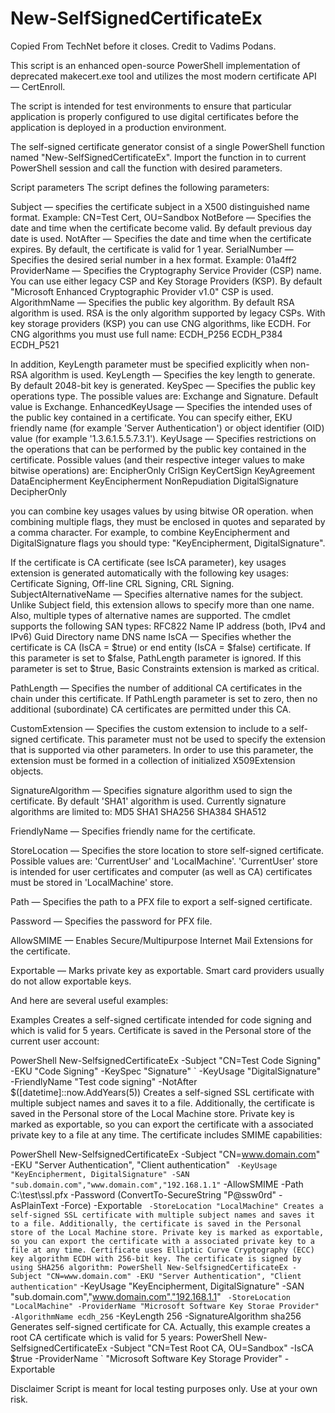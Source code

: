 # New-SelfSignedCertificateEx

Copied From TechNet before it closes. Credit to Vadims Podans.

This script is an enhanced open-source PowerShell implementation of deprecated makecert.exe tool and utilizes the most modern certificate API — CertEnroll.

The script is intended for test environments to ensure that particular application is properly configured to use digital certificates before the application is deployed in a production environment.

The self-signed certificate generator consist of a single PowerShell function named "New-SelfSignedCertificateEx". Import the function in to current PowerShell session and call the function with desired parameters.

Script parameters
The script defines the following parameters:

Subject — specifies the certificate subject in a X500 distinguished name format. Example: CN=Test Cert, OU=Sandbox
NotBefore — Specifies the date and time when the certificate become valid. By default previous day date is used.
NotAfter  — Specifies the date and time when the certificate expires. By default, the certificate is valid for 1 year.
SerialNumber — Specifies the desired serial number in a hex format. Example: 01a4ff2
ProviderName — Specifies the Cryptography Service Provider (CSP) name. You can use either legacy CSP and Key Storage Providers (KSP). By default "Microsoft Enhanced Cryptographic Provider v1.0" CSP is used.
AlgorithmName — Specifies the public key algorithm. By default RSA algorithm is used. RSA is the only algorithm supported by legacy CSPs. With key storage providers (KSP) you can use CNG algorithms, like ECDH. For CNG algorithms you must use full name:
    ECDH_P256
    ECDH_P384
    ECDH_P521 
    
In addition, KeyLength parameter must be specified explicitly when non-RSA algorithm is used.
KeyLength — Specifies the key length to generate. By default 2048-bit key is generated.
KeySpec — Specifies the public key operations type. The possible values are: Exchange and Signature. Default value is Exchange.
EnhancedKeyUsage — Specifies the intended uses of the public key contained in a certificate. You can specify either, EKU friendly name (for example 'Server Authentication') or object identifier (OID) value (for example '1.3.6.1.5.5.7.3.1').
KeyUsage — Specifies restrictions on the operations that can be performed by the public key contained in the certificate. Possible values (and their respective integer values to make bitwise operations) are:
    EncipherOnly
    CrlSign
    KeyCertSign
    KeyAgreement
    DataEncipherment
    KeyEncipherment
    NonRepudiation
    DigitalSignature
    DecipherOnly
   
you can combine key usages values by using bitwise OR operation. when combining multiple flags, they must be enclosed in quotes and separated by a comma character. For example, to combine KeyEncipherment and DigitalSignature flags you should type: "KeyEncipherment, DigitalSignature".
    
If the certificate is CA certificate (see IsCA parameter), key usages extension is generated automatically with the following key usages: Certificate Signing, Off-line CRL Signing, CRL Signing.
SubjectAlternativeName — Specifies alternative names for the subject. Unlike Subject field, this extension allows to specify more than one name. Also, multiple types of alternative names are supported. The cmdlet supports the following SAN types:
    RFC822 Name
    IP address (both, IPv4 and IPv6)
    Guid
    Directory name
    DNS name
IsCA — Specifies whether the certificate is CA (IsCA = $true) or end entity (IsCA = $false) certificate. If this parameter is set to $false, PathLength parameter is ignored. If this parameter is set to $true, Basic Constraints extension is marked as critical.

PathLength — Specifies the number of additional CA certificates in the chain under this certificate. If PathLength parameter is set to zero, then no additional (subordinate) CA certificates are permitted under this CA.

CustomExtension — Specifies the custom extension to include to a self-signed certificate. This parameter must not be used to specify the extension that is supported via other parameters. In order to use this parameter, the extension must be formed in a collection of initialized X509Extension objects.

SignatureAlgorithm — Specifies signature algorithm used to sign the certificate. By default 'SHA1' algorithm is used. Currently signature algorithms are limited to:
    MD5
    SHA1
    SHA256
    SHA384
    SHA512

FriendlyName — Specifies friendly name for the certificate.

StoreLocation — Specifies the store location to store self-signed certificate. Possible values are: 'CurrentUser' and 'LocalMachine'. 'CurrentUser' store is intended for user certificates and computer (as well as CA) certificates must be stored in 'LocalMachine' store.

Path — Specifies the path to a PFX file to export a self-signed certificate.

Password — Specifies the password for PFX file.

AllowSMIME — Enables Secure/Multipurpose Internet Mail Extensions for the certificate.

Exportable — Marks private key as exportable. Smart card providers usually do not allow exportable keys.

And here are several useful examples:

Examples
Creates a self-signed certificate intended for code signing and which is valid for 5 years. Certificate is saved in the Personal store of the current user account:

 

PowerShell
New-SelfsignedCertificateEx -Subject "CN=Test Code Signing" -EKU "Code Signing" -KeySpec "Signature" ` 
-KeyUsage "DigitalSignature" -FriendlyName "Test code signing" -NotAfter $([datetime]::now.AddYears(5))
Creates a self-signed SSL certificate with multiple subject names and saves it to a file. Additionally, the certificate is saved in the Personal store of the Local Machine store. Private key is marked as exportable, so you can export the certificate with a associated private key to a file at any time. The certificate includes SMIME capabilities:
 

 

PowerShell
New-SelfsignedCertificateEx -Subject "CN=www.domain.com" -EKU "Server Authentication", "Client authentication" ` 
-KeyUsage "KeyEncipherment, DigitalSignature" -SAN "sub.domain.com","www.domain.com","192.168.1.1" ` 
-AllowSMIME -Path C:\test\ssl.pfx -Password (ConvertTo-SecureString "P@ssw0rd" -AsPlainText -Force) -Exportable ` 
-StoreLocation "LocalMachine"
Creates a self-signed SSL certificate with multiple subject names and saves it to a file. Additionally, the certificate is saved in the Personal store of the Local Machine store. Private key is marked as exportable, so you can export the certificate with a associated private key to a file at any time. Certificate uses Elliptic Curve Cryptography (ECC) key algorithm ECDH with 256-bit key. The certificate is signed by using SHA256 algorithm:
PowerShell
New-SelfsignedCertificateEx -Subject "CN=www.domain.com" -EKU "Server Authentication", "Client authentication" ` 
-KeyUsage "KeyEncipherment, DigitalSignature" -SAN "sub.domain.com","www.domain.com","192.168.1.1" ` 
-StoreLocation "LocalMachine" -ProviderName "Microsoft Software Key Storae Provider" -AlgorithmName ecdh_256 ` 
-KeyLength 256 -SignatureAlgorithm sha256
Generates self-signed certificate for CA. Actually, this example creates a root CA certificate which is valid for 5 years:
PowerShell
New-SelfsignedCertificateEx -Subject "CN=Test Root CA, OU=Sandbox" -IsCA $true -ProviderName ` 
"Microsoft Software Key Storage Provider" -Exportable
 

Disclaimer
Script is meant for local testing purposes only. Use at your own risk.


